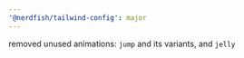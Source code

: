 ```yaml
---
'@nerdfish/tailwind-config': major
---
```


removed unused animations: `jump` and its variants, and `jelly`
